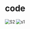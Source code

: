 # code
![S2](https://github.com/user-attachments/assets/7d14e5b7-82b3-4a4d-9369-29238f05e680)
![s1](https://github.com/user-attachments/assets/2046afad-f514-47ba-b515-9f500b272845)
